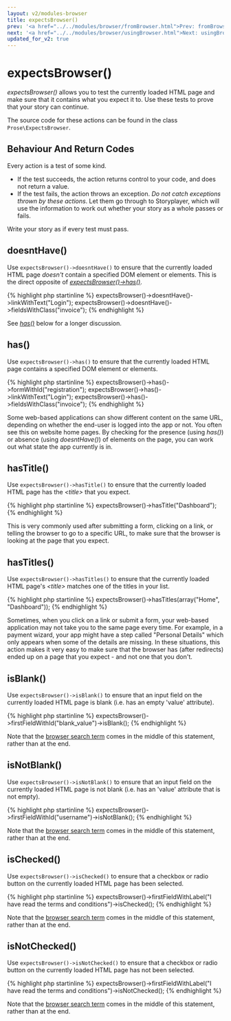 ```yaml
---
layout: v2/modules-browser
title: expectsBrowser()
prev: '<a href="../../modules/browser/fromBrowser.html">Prev: fromBrowser()</a>'
next: '<a href="../../modules/browser/usingBrowser.html">Next: usingBrowser()</a>'
updated_for_v2: true
---
```


# expectsBrowser()

_expectsBrowser()_ allows you to test the currently loaded HTML page and make sure that it contains what you expect it to.  Use these tests to prove that your story can continue.

The source code for these actions can be found in the class `Prose\ExpectsBrowser`.

## Behaviour And Return Codes

Every action is a test of some kind.

* If the test succeeds, the action returns control to your code, and does not return a value.
* If the test fails, the action throws an exception.  _Do not catch exceptions thrown by these actions_.  Let them go through to Storyplayer, which will use the information to work out whether your story as a whole passes or fails.

Write your story as if every test must pass.

## doesntHave()

Use `expectsBrowser()->doesntHave()` to ensure that the currently loaded HTML page _doesn't_ contain a specified DOM element or elements.  This is the direct opposite of _[expectsBrowser()->has()](#has)_.

{% highlight php startinline %}
expectsBrowser()->doesntHave()->linkWithText("Login");
expectsBrowser()->doesntHave()->fieldsWithClass("invoice");
{% endhighlight %}

See _[has()](#has)_ below for a longer discussion.

## has()

Use `expectsBrowser()->has()` to ensure that the currently loaded HTML page contains a specified DOM element or elements.

{% highlight php startinline %}
expectsBrowser()->has()->formWithId("registration");
expectsBrowser()->has()->linkWithText("Login");
expectsBrowser()->has()->fieldsWithClass("invoice");
{% endhighlight %}

Some web-based applications can show different content on the same URL, depending on whether the end-user is logged into the app or not.  You often see this on website home pages.  By checking for the presence (using _has()_) or absence (using _doesntHave()_) of elements on the page, you can work out what state the app currently is in.

## hasTitle()

Use `expectsBrowser()->hasTitle()` to ensure that the currently loaded HTML page has the _&lt;title&gt;_ that you expect.

{% highlight php startinline %}
expectsBrowser()->hasTitle("Dashboard");
{% endhighlight %}

This is very commonly used after submitting a form, clicking on a link, or telling the browser to go to a specific URL, to make sure that the browser is looking at the page that you expect.

## hasTitles()

Use `expectsBrowser()->hasTitles()` to ensure that the currently loaded HTML page's _&lt;title&gt;_ matches one of the titles in your list.

{% highlight php startinline %}
expectsBrowser()->hasTitles(array("Home", "Dashboard"));
{% endhighlight %}

Sometimes, when you click on a link or submit a form, your web-based application may not take you to the same page every time.  For example, in a payment wizard, your app might have a step called "Personal Details" which only appears when some of the details are missing.  In these situations, this action makes it very easy to make sure that the browser has (after redirects) ended up on a page that you expect - and not one that you don't.

## isBlank()

Use `expectsBrowser()->isBlank()` to ensure that an input field on the currently loaded HTML page is blank (i.e. has an empty 'value' attribute).

{% highlight php startinline %}
expectsBrowser()->firstFieldWithId("blank_value")->isBlank();
{% endhighlight %}

Note that the [browser search term](searching-the-dom.html) comes in the middle of this statement, rather than at the end.

## isNotBlank()

Use `expectsBrowser()->isNotBlank()` to ensure that an input field on the currently loaded HTML page is not blank (i.e. has an 'value' attribute that is not empty).

{% highlight php startinline %}
expectsBrowser()->firstFieldWithId("username")->isNotBlank();
{% endhighlight %}

Note that the [browser search term](searching-the-dom.html) comes in the middle of this statement, rather than at the end.

## isChecked()

Use `expectsBrowser()->isChecked()` to ensure that a checkbox or radio button on the currently loaded HTML page has been selected.

{% highlight php startinline %}
expectsBrowser()->firstFieldWithLabel("I have read the terms and conditions")->isChecked();
{% endhighlight %}

Note that the [browser search term](searching-the-dom.html) comes in the middle of this statement, rather than at the end.

## isNotChecked()

Use `expectsBrowser()->isNotChecked()` to ensure that a checkbox or radio button on the currently loaded HTML page has not been selected.

{% highlight php startinline %}
expectsBrowser()->firstFieldWithLabel("I have read the terms and conditions")->isNotChecked();
{% endhighlight %}

Note that the [browser search term](searching-the-dom.html) comes in the middle of this statement, rather than at the end.